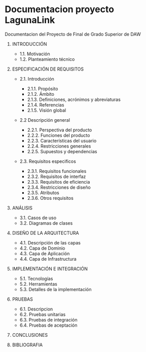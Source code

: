 # Documentacion proyecto LagunaLink
Documentacion del Proyecto de Final de Grado Superior de DAW

1. INTRODUCCIÓN 
    - 1.1. Motivación 
    - 1.2. Planteamiento técnico 

2. ESPECIFICACIÓN DE REQUISITOS 
    - 2.1. Introducción
        - 2.1.1. Propósito
        - 2.1.2. Ámbito
        - 2.1.3. Definiciones, acrónimos y abreviaturas
        - 2.1.4. Referencias
        - 2.1.5. Visión global

    - 2.2 Descripción general
        - 2.2.1. Perspectiva del producto
        - 2.2.2. Funciones del producto
        - 2.2.3. Características del usuario
        - 2.2.4. Restricciones generales
        - 2.2.5. Supuestos y dependencias

    - 2.3. Requisitos especificos
        - 2.3.1. Requisitos funcionales
        - 2.3.2. Requisitos de interfaz
        - 2.3.3. Requisitos de eficiencia
        - 2.3.4. Restricciones de diseño
        - 2.3.5. Atributos
        - 2.3.6. Otros requisitos

3. ANÁLISIS

    - 3.1. Casos de uso
    - 3.2. Diagramas de clases

4. DISEÑO DE LA ARQUITECTURA

    - 4.1. Descripción de las capas
    - 4.2. Capa de Dominio
    - 4.3. Capa de Aplicación
    - 4.4. Capa de Infrastructura

5. IMPLEMENTACIÓN E INTEGRACIÓN

    - 5.1. Tecnologías
    - 5.2. Herramientas
    - 5.3. Detalles de la implementación

6. PRUEBAS

    - 6.1. Descripcion
    - 6.2. Pruebas unitarias
    - 6.3. Pruebas de integración
    - 6.4. Pruebas de aceptación

7. CONCLUSIONES

8. BIBLIOGRAFIA
